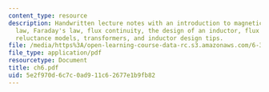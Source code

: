 ```yaml
---
content_type: resource
description: Handwritten lecture notes with an introduction to magnetics, Ampere's
  law, Faraday's law, flux continuity, the design of an inductor, flux computation,
  reluctance models, transformers, and inductor design tips.
file: /media/https%3A/open-learning-course-data-rc.s3.amazonaws.com/6-334-power-electronics-spring-2007/5e2f970d6c7c0ad911c62677e1b9fb82_ch6.pdf
file_type: application/pdf
resourcetype: Document
title: ch6.pdf
uid: 5e2f970d-6c7c-0ad9-11c6-2677e1b9fb82
---
```

